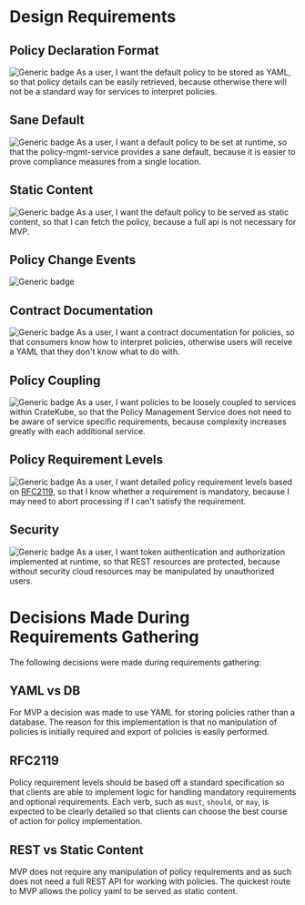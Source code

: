 # Design Requirements

## Policy Declaration Format
![Generic badge](https://img.shields.io/badge/BUSINESS-MVP-GREEN.svg) 
As a user, I want the default policy to be stored as YAML, so that policy details can be easily retrieved, because otherwise there will not be a standard way for services to interpret policies. 

## Sane Default
![Generic badge](https://img.shields.io/badge/BUSINESS-MVP-GREEN.svg) 
As a user, I want a default policy to be set at runtime, so that the policy-mgmt-service provides a sane default, because it is easier to prove compliance measures from a single location. 

## Static Content
![Generic badge](https://img.shields.io/badge/TECHNICAL-MVP-GREEN.svg) 
As a user, I want the default policy to be served as static content, so that I can fetch the policy, because a full api is not necessary for MVP.

## Policy Change Events 
![Generic badge](https://img.shields.io/badge/TECHNICAL-POSTMVP-YELLOW.svg)

## Contract Documentation
![Generic badge](https://img.shields.io/badge/BUSINESS-MVP-GREEN.svg) 
As a user, I want a contract documentation for policies, so that consumers know how to interpret policies, otherwise users will receive a YAML that they don't know what to do with. 

## Policy Coupling
![Generic badge](https://img.shields.io/badge/BUSINESS-MVP-GREEN.svg) 
As a user, I want policies to be loosely coupled to services within CrateKube, so that the Policy Management Service does not need to be aware of service specific requirements, because complexity increases greatly with each additional service. 

## Policy Requirement Levels
![Generic badge](https://img.shields.io/badge/TECHNICAL-MVP-GREEN.svg) 
As a user, I want detailed policy requirement levels based on [RFC2119](https://www.ietf.org/rfc/rfc2119.txt), so that I know whether a requirement is mandatory, because I may need to abort processing if I can't satisfy the requirement. 

## Security
![Generic badge](https://img.shields.io/badge/BUSINESS-MVP-GREEN.svg) 
As a user, I want token authentication and authorization implemented at runtime, so that REST resources are protected, because without security cloud resources may be manipulated by unauthorized users. 

# Decisions Made During Requirements Gathering
The following decisions were made during requirements gathering:

## YAML vs DB
For MVP a decision was made to use YAML for storing policies rather than a database. The reason for this implementation is that no manipulation of policies is initially required and export of policies is easily performed. 

## RFC2119
Policy requirement levels should be based off a standard specification so that clients are able to implement logic for handling mandatory requirements and optional requirements. Each verb, such as `must`, `should`, or `may`, is expected to be clearly detailed so that clients can choose the best course of action for policy implementation. 

## REST vs Static Content
MVP does not require any manipulation of policy requirements and as such does not need a full REST API for working with policies. The quickest route to MVP allows the policy yaml to be served as static content. 
